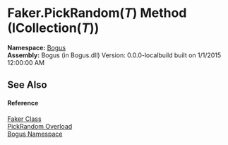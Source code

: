 # Faker.PickRandom(*T*) Method (ICollection(*T*))
 

**Namespace:**&nbsp;<a href="N_Bogus">Bogus</a><br />**Assembly:**&nbsp;Bogus (in Bogus.dll) Version: 0.0.0-localbuild built on 1/1/2015 12:00:00 AM

## See Also


#### Reference
<a href="T_Bogus_Faker">Faker Class</a><br /><a href="Overload_Bogus_Faker_PickRandom">PickRandom Overload</a><br /><a href="N_Bogus">Bogus Namespace</a><br />